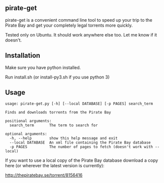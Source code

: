 pirate-get
---

pirate-get is a convenient command line tool to speed up your trip to the Pirate Bay and get your completely legal torrents more quickly.

Tested only on Ubuntu. It should work anywhere else too. Let me know if it doesn't.

Installation
---

Make sure you have python installed.

Run install.sh (or install-py3.sh if you use python 3)

Usage
---

```
usage: pirate-get.py [-h] [--local DATABASE] [-p PAGES] search_term

Finds and downloads torrents from the Pirate Bay

positional arguments:
  search_term       The term to search for

optional arguments:
  -h, --help        show this help message and exit
  --local DATABASE  An xml file containing the Pirate Bay database
  -p PAGES          The number of pages to fetch (doesn't work with --local)
```

If you want to use a local copy of the Pirate Bay database download a copy here (or wherever the latest version is currently):

http://thepiratebay.se/torrent/8156416
